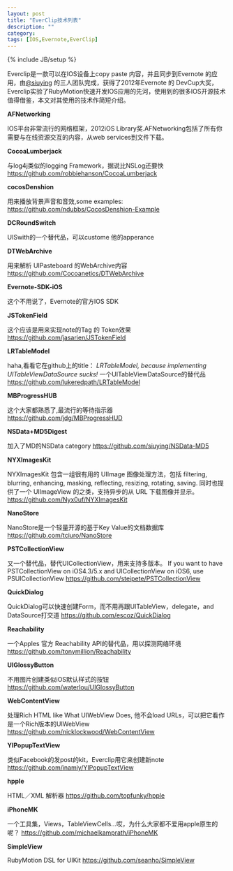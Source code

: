 ```yaml
---
layout: post
title: "EverClip技术列表"
description: ""
category: 
tags: [IOS,Evernote,EverClip]
---
```

{% include JB/setup %}

Everclip是一款可以在IOS设备上copy paste 内容，并且同步到Evernote 的应用，由[@siuying](https://twitter.com/siuying) 的三人团队完成，获得了2012年Evernote 的 DevCup大奖，Everclip实验了RubyMotion快速开发IOS应用的先河，使用到的很多IOS开源技术值得借鉴，本文对其使用的技术作简短介绍。 

**AFNetworking**

IOS平台非常流行的网络框架，2012iOS Library奖.AFNetworking包括了所有你需要与在线资源交互的内容，从web services到文件下载。

**CocoaLumberjack**

与log4j类似的logging Framework，据说比NSLog还要快
<https://github.com/robbiehanson/CocoaLumberjack>

**cocosDenshion**

用来播放背景声音和音效,some examples:
<https://github.com/ndubbs/CocosDenshion-Example>

**DCRoundSwitch**

UISwith的一个替代品，可以custome 他的apperance

**DTWebArchive**

用来解析 UIPasteboard 的WebArchive内容
<https://github.com/Cocoanetics/DTWebArchive>

**Evernote-SDK-iOS**

这个不用说了，Evernote的官方IOS SDK

**JSTokenField**

这个应该是用来实现note的Tag 的 Token效果
<https://github.com/jasarien/JSTokenField>

**LRTableModel**

haha,看看它在github上的title：
_LRTableModel, because implementing UITableViewDataSource sucks!_
一个UITableViewDataSource的替代品
<https://github.com/lukeredpath/LRTableModel>

**MBProgressHUB**

这个大家都熟悉了,最流行的等待指示器
<https://github.com/jdg/MBProgressHUD>

**NSData+MD5Digest**

加入了MD的NSData category
<https://github.com/siuying/NSData-MD5>

**NYXImagesKit**

NYXImagesKit 包含一组很有用的 UIImage 图像处理方法，包括 filtering, blurring, enhancing, masking, reflecting, resizing, rotating, saving. 同时也提供了一个 UIImageView 的之类，支持异步的从 URL 下载图像并显示。
<https://github.com/Nyx0uf/NYXImagesKit>

**NanoStore**

NanoStore是一个轻量开源的基于Key Value的文档数据库
<https://github.com/tciuro/NanoStore>

**PSTCollectionView**

又一个替代品，替代UICollectionView，用来支持多版本。
If you want to have PSTCollectionView on iOS4.3/5.x and UICollectionView on iOS6, use PSUICollectionView
<https://github.com/steipete/PSTCollectionView>

**QuickDialog**

QuickDialog可以快速创建Form，而不用再跟UITableView，delegate，and DataSource打交道
<https://github.com/escoz/QuickDialog>

**Reachability**

一个Apples 官方 Reachability API的替代品，用以探测网络环境
<https://github.com/tonymillion/Reachability>

**UIGlossyButton**

不用图片创建类似iOS默认样式的按钮
<https://github.com/waterlou/UIGlossyButton>

**WebContentView**

处理Rich HTML like What UIWebView Does, 他不会load URLs，可以把它看作是一个Rich版本的UIWebView
<https://github.com/nicklockwood/WebContentView>

**YIPopupTextView**

类似Facebook的发post的kit，Everclip用它来创建新note
<https://github.com/inamiy/YIPopupTextView>

**hpple**

HTML／XML 解析器
<https://github.com/topfunky/hpple>

**iPhoneMK**

一个工具集，Views，TableViewCells…哎，为什么大家都不爱用apple原生的呢？
<https://github.com/michaelkamprath/iPhoneMK>

**SimpleView**

RubyMotion DSL for UIKit
<https://github.com/seanho/SimpleView>


